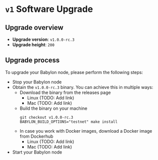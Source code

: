 # `v1` Software Upgrade

## Upgrade overview

- **Upgrade version**: `v1.0.0-rc.3`
- **Upgrade height**: `200`

## Upgrade process

To upgrade your Babylon node, please perform the following steps:
- Stop your Babylon node
- Obtain the `v1.0.0-rc.3` binary. You can achieve this in multiple ways:
  - Download the binary from the releases page
    - Linux (TODO: Add link)
    - Mac (TODO: Add link)
  - Build the binary on your machine
    ```shell
    git checkout v1.0.0-rc.3
    BABYLON_BUILD_OPTIONS="testnet" make install
    ```
  - In case you work with Docker images, download a Docker image from Dockerhub
    - Linux (TODO: Add link)
    - Mac (TODO: Add link)
- Start your Babylon node
